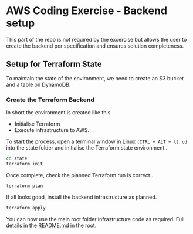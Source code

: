 # AWS Coding Exercise - Backend setup

This part of the repo is not required by the excercise but allows the user to create the backend per specification and ensures solution completeness.

## Setup for Terraform State

To maintain the state of the environment, we need to create an S3 bucket and a table on DynamoDB.

### Create the Terraform Backend

In short the environment is created like this

- Initialise Terraform
- Execute infrastructure to AWS.

To start the process, open a terminal window in Linux `(CTRL + ALT + t)`.  `cd` into the state folder and initialise the Terraform state environment..

```sh
cd state
terraform init
```

Once complete, check the planned Terraform run is correct..

```sh
terraform plan
```

If all looks good, install the backend infrastructure as planned.

```sh
terraform apply
```

You can now use the main root folder infrastructure code as required.  Full details in the [README.md](../README.md) in the root.
